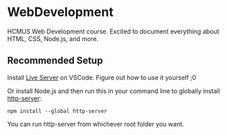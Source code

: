 # WebDevelopment
 HCMUS Web Development course. Excited to document everything about HTML, CSS, Node.js, and more.

## Recommended Setup
Install [Live Server](https://marketplace.visualstudio.com/items?itemName=ritwickdey.LiveServer) on VSCode. Figure out how to use it yourself ;0

Or install Node.js and then run this in your command line to globally install [http-server](https://www.npmjs.com/package/http-server):
```
npm install --global http-server
```
You can run http-server from whichever root folder you want.